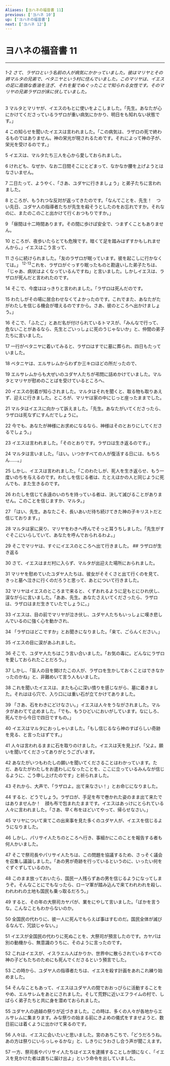 ```yaml
---
Aliases: [ヨハネの福音書 11]
previous: ['ヨハネ 10']
up: ['ヨハネの福音書']
next: ['ヨハネ 12']
---
```

# ヨハネの福音書 11

***
###### 1-2 さて、ラザロという名前の人が病気にかかっていました。彼はマリヤとその姉マルタの兄弟で、ベタニヤという村に住んでいました。このマリヤは、イエスの足に高価な香油を注ぎ、それを髪でぬぐったことで知られる女性です。そのマリヤの兄弟ラザロが床に伏していました。 



3 
マルタとマリヤが、イエスのもとに使いをよこしました。「先生。あなたが心にかけてくださっているラザロが重い病気にかかり、明日をも知れない状態です。」 



4 
この知らせを聞いたイエスは言われました。「この病気は、ラザロの死で終わるものではありません。神の栄光が現されるためです。それによって神の子が、栄光を受けるのです。」 



5 
イエスは、マルタたち三人を心から愛しておられました。 



6 
けれども、なぜか、なお二日間そこにとどまって、なかなか腰を上げようとはなさいません。 



7 
二日たって、ようやく、「さあ、ユダヤに行きましょう」と弟子たちに言われました。 



8 
ところが、もうれつな反対が返ってきたのです。「なんてことを、先生！　つい先日、ユダヤ人の指導者たちが先生を殺そうとしたのをお忘れですか。それなのに、またのこのこと出かけて行くおつもりですか。」 



9 
「昼間は十二時間あります。その間に歩けば安全で、つまずくこともありません。 



10 
ところが、夜歩いたらとても危険です。暗くて足を踏みはずすかもしれませんから。」イエスはこう言って、 



11 
さらに続けられました。「友のラザロが眠っています。彼を起こしに行かなくては。」 <sup class="versenum">12-13</sup>これを、ラザロがぐっすり眠ったものと勘違いした弟子たちは、「じゃあ、病状はよくなっているんですね」と言いました。しかしイエスは、ラザロが死んだと言われたのです。 



14 
そこで、今度ははっきりと言われました。「ラザロは死んだのです。 



15 
わたしがその場に居合わせなくてよかったのです。これでまた、あなたがたがわたしを信じる機会が増えるのですから。さあ、彼のところへ出かけましょう。」 



16 
そこで、「ふたご」とあだ名が付けられているトマスが、「みんなで行って、危ないことがあるなら、先生とごいっしょに死のうじゃないか」と、仲間の弟子たちに言いました。 



17 
一行がベタニヤに着いてみると、ラザロはすでに墓に葬られ、四日もたっていました。 



18 
ベタニヤは、エルサレムからわずか三キロほどの所だったので、 



19 
エルサレムからも大ぜいのユダヤ人たちが弔問に詰めかけていました。マルタとマリヤが慰めのことばを受けているところへ、 



20 
イエスの到着が知らされました。マルタはそれを聞くと、取る物も取りあえず、迎えに行きました。ところが、マリヤは家の中にじっと座ったままでした。 



21 
マルタはイエスに向かって訴えました。「先生。あなたがいてくださったら、ラザロは死なずにすんだでしょうに。 



22 
今でも、あなたが神様にお求めになるなら、神様はそのとおりにしてくださるでしょう。」 



23 
イエスは言われました。「そのとおりです。ラザロは生き返るのです。」 



24 
マルタは言いました。「はい。いつかすべての人が復活する日には、もちろん……。」 



25 
しかし、イエスは言われました。「このわたしが、死人を生き返らせ、もう一度いのちを与えるのです。わたしを信じる者は、たとえほかの人と同じように死んでも、また生きるのです。 



26 
わたしを信じて永遠のいのちを持っている者は、決して滅びることがありません。このことを信じますか、マルタ。」 



27 
「はい、先生。あなたこそ、長いあいだ待ち続けてきた神の子キリストだと信じております。」 



28 
マルタは家に戻り、マリヤをわきへ呼んでそっと耳うちしました。「先生がすぐそこにいらしていて、あなたを呼んでおられるわよ。」 



29 
そこでマリヤは、すぐにイエスのところへ出て行きました。 ## ラザロが生き返る 



30 
さて、イエスはまだ村に入らず、マルタが出迎えた場所におられました。 



31 
マリヤを慰めていたユダヤ人たちは、彼女がそそくさと出て行くのを見て、きっと墓へ泣きに行くのだろうと思って、あとについて行きました。 



32 
マリヤはイエスのところまで来ると、くずおれるように足もとにひれ伏し、涙ながらに言いました。「ああ、先生。あなたさえいてくださったら、ラザロは、ラザロはまだ生きていたでしょうに。」 



33 
イエスは、目の前でマリヤが泣き伏し、ユダヤ人たちもいっしょに嘆き悲しんでいるのに強く心を動かされ、 



34 
「ラザロはどこですか」とお聞きになりました。「来て、ごらんください。」 



35 
イエスの目に涙があふれました。 



36 
そこで、ユダヤ人たちはこう言い合いました。「お気の毒に。どんなにラザロを愛しておられたことだろう。」 



37 
しかし、「盲人の目を開けたこの人が、ラザロを生かしておくことはできなかったのかね」と、非難めいて言う人もいました。 



38 
これを聞いたイエスは、またも心に深い憤りを感じながら、墓に着きました。それはほら穴で、入り口には重い石が立てかけてありました。 



39 
「さあ、石をわきにどけなさい。」イエスは人々をうながされました。マルタがあわてて止めました。「でも、もうひどいにおいがしています。なにしろ、死んでから今日で四日ですもの。」 



40 
イエスはマルタにおっしゃいました。「もし信じるなら神のすばらしい奇跡を見る、と言ったはずです。」 



41 
人々は言われるままに石を取りのけました。イエスは天を見上げ、「父よ。願いを聞いてくださってありがとうございます。 



42 
あなたがいつもわたしの願いを聞いてくださることはわかっています。ただ、あなたがわたしをお遣わしになったことを、ここに立っているみんなが信じるように、こう申し上げたのです」と祈られました。 



43 
それから、大声で、「ラザロよ。出て来なさい！」とお命じになりました。 



44 
すると、どうでしょう。ラザロが、手足を布で巻かれた姿のまま出て来たではありませんか！　顔も布で包まれたままです。イエスはあっけにとられている人々に言われました。「さあ、早く布をほどいてやって、帰らせなさい。」 



45 
マリヤについて来てこの出来事を見た多くのユダヤ人が、イエスを信じるようになりました。 



46 
しかし、パリサイ人たちのところへ行き、事細かにこのことを報告する者も何人かいました。 



47 
そこで祭司長やパリサイ人たちは、この問題を協議するため、さっそく議会を召集し議論しました。「あの男が奇跡を行っているというのに、いったい何をぐずぐずしているのか。 



48 
このまま放っておいたら、国民一人残らずあの男を信じるようになってしまうぞ。そんなことにでもなったら、ローマ軍が踏み込んで来てわれわれを殺し、われわれの土地も国民も乗っ取るだろう。」 



49 
すると、その年の大祭司カヤパが、業をにやして言いました。「ばかを言うな。こんなこともわからないのか。 



50 
全国民の代わりに、彼一人に死んでもらえば事はすむのだ。国民全体が滅びるなんて、冗談じゃない。」 



51 
イエスが全国民の代わりに死ぬことを、大祭司が預言したのです。カヤパは別の動機から、無意識のうちに、そのように言ったのです。 



52 
これはイエスが、イスラエル人ばかりか、世界中に散らされているすべての神の子どもたちのためにも死んでくださるという預言でした。 



53 
この時から、ユダヤ人の指導者たちは、イエスを殺す計画をあれこれ練り始めました。 



54 
そんなこともあって、イエスはユダヤ人の間でおおっぴらに活動することをやめ、エルサレムをあとにされました。そして荒野に近いエフライムの村で、しばらく弟子たちと共に身を潜めておられました。 



55 
ユダヤ人の過越の祭りが近づきました。この時は、多くの人々が各地からエルサレムに集まります。みな祭りの始まる前にきよめの儀式をすませようと、数日前には着くように出かけて来るのです。 



56 
人々は、イエスに会いたいと思いました。宮のあちこちで、「どうだろうね。あの方は祭りにいらっしゃるかな」と、しきりにうわさし合う声が聞こえます。 



57 
一方、祭司長やパリサイ人たちはイエスを逮捕することしか頭になく、「イエスを見かけた者は直ちに届け出よ」という命令を出していました。
